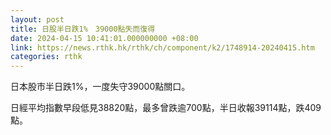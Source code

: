 ```yaml
---
layout: post
title: 日股半日跌1%　39000點失而復得
date: 2024-04-15 10:41:01.000000000 +08:00
link: https://news.rthk.hk/rthk/ch/component/k2/1748914-20240415.htm
categories: rthk
---
```


日本股市半日跌1%，一度失守39000點關口。

日經平均指數早段低見38820點，最多曾跌逾700點，半日收報39114點，跌409點。
